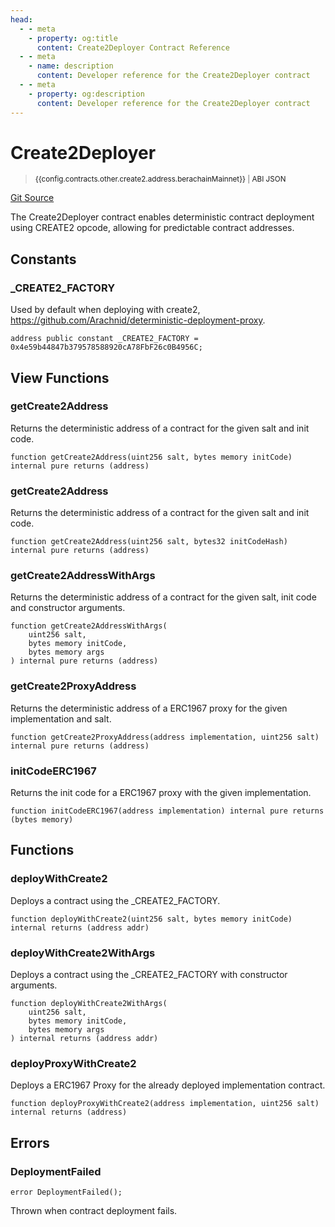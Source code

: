 ```yaml
---
head:
  - - meta
    - property: og:title
      content: Create2Deployer Contract Reference
  - - meta
    - name: description
      content: Developer reference for the Create2Deployer contract
  - - meta
    - property: og:description
      content: Developer reference for the Create2Deployer contract
---
```


<script setup>
  import config from '@berachain/config/constants.json';
</script>

# Create2Deployer

> <small><a target="_blank" :href="config.websites.berascan.url + 'address/' + config.contracts.other.create2.address.berachainMainnet">{{config.contracts.other.create2.address.berachainMainnet}}</a><span v-if="config.contracts.other.create2.abi">&nbsp;|&nbsp;<a target="_blank" :href="config.contracts.other.create2.abi">ABI JSON</a></span></small>

[Git Source](https://github.com/berachain/contracts/blob/main/src/base/Create2Deployer.sol)

The Create2Deployer contract enables deterministic contract deployment using CREATE2 opcode, allowing for predictable contract addresses.

## Constants

### \_CREATE2_FACTORY

Used by default when deploying with create2, https://github.com/Arachnid/deterministic-deployment-proxy.

```solidity
address public constant _CREATE2_FACTORY = 0x4e59b44847b379578588920cA78FbF26c0B4956C;
```

## View Functions

### getCreate2Address

Returns the deterministic address of a contract for the given salt and init code.

```solidity
function getCreate2Address(uint256 salt, bytes memory initCode) internal pure returns (address)
```

### getCreate2Address

Returns the deterministic address of a contract for the given salt and init code.

```solidity
function getCreate2Address(uint256 salt, bytes32 initCodeHash) internal pure returns (address)
```

### getCreate2AddressWithArgs

Returns the deterministic address of a contract for the given salt, init code and constructor arguments.

```solidity
function getCreate2AddressWithArgs(
    uint256 salt,
    bytes memory initCode,
    bytes memory args
) internal pure returns (address)
```

### getCreate2ProxyAddress

Returns the deterministic address of a ERC1967 proxy for the given implementation and salt.

```solidity
function getCreate2ProxyAddress(address implementation, uint256 salt) internal pure returns (address)
```

### initCodeERC1967

Returns the init code for a ERC1967 proxy with the given implementation.

```solidity
function initCodeERC1967(address implementation) internal pure returns (bytes memory)
```

## Functions

### deployWithCreate2

Deploys a contract using the \_CREATE2_FACTORY.

```solidity
function deployWithCreate2(uint256 salt, bytes memory initCode) internal returns (address addr)
```

### deployWithCreate2WithArgs

Deploys a contract using the \_CREATE2_FACTORY with constructor arguments.

```solidity
function deployWithCreate2WithArgs(
    uint256 salt,
    bytes memory initCode,
    bytes memory args
) internal returns (address addr)
```

### deployProxyWithCreate2

Deploys a ERC1967 Proxy for the already deployed implementation contract.

```solidity
function deployProxyWithCreate2(address implementation, uint256 salt) internal returns (address)
```

## Errors

### DeploymentFailed

```solidity
error DeploymentFailed();
```

Thrown when contract deployment fails.
